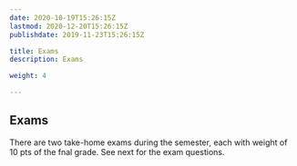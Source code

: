```yaml
---
date: 2020-10-19T15:26:15Z
lastmod: 2020-12-20T15:26:15Z 
publishdate: 2019-11-23T15:26:15Z

title: Exams
description: Exams

weight: 4

---
```


## Exams

There are two take-home exams during the semester, each with weight of 10 pts of the fnal grade. See next for the exam questions. 
